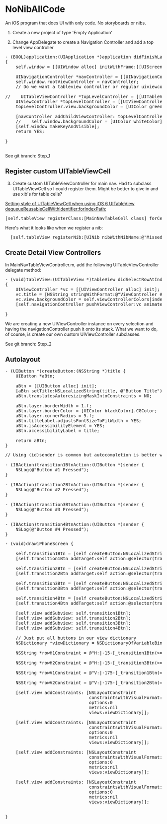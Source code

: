 # NoNibAllCode

An iOS program that does UI with only code.  No storyboards or nibs.


1. Create a new project of type 'Empty Application'

2. Change AppDelegate to create a Navigation Controller and add a top level view controller

<pre>
- (BOOL)application:(UIApplication *)application didFinishLaunchingWithOptions:(NSDictionary *)launchOptions
{
    self.window = [[UIWindow alloc] initWithFrame:[[UIScreen mainScreen] bounds]];
    
    UINavigationController *navController = [[UINavigationController alloc] init];
    self.window.rootViewController = navController;
    // Do we want a tableview controller or regular uiviewcontroller?
    
//    UITableViewController *topLevelController = [[UITableViewController alloc] initWithStyle:UITableViewStylePlain];
    UIViewController *topLevelController = [[UIViewController alloc] init];
    topLevelController.view.backgroundColor = [UIColor greenColor];
    
    [navController addChildViewController: topLevelController];
    //    self.window.backgroundColor = [UIColor whiteColor];
    [self.window makeKeyAndVisible];
    return YES;

}

</pre>

See git branch: Step_1

## Register custom UITableViewCell

3. Create custom UITableViewController for main nav.  Had to subclass UITableViewCell so I could register them.  Might be better to give in and use xib's for table cells?

[Setting style of UITableViewCell when using iOS 6 UITableView dequeueReusableCellWithIdentifier:forIndexPath:](http://stackoverflow.com/questions/13174972/setting-style-of-uitableviewcell-when-using-ios-6-uitableview-dequeuereusablecel)
<pre>
[self.tableView registerClass:[MainNavTableCell class] forCellReuseIdentifier:@"MainNavCell"];
</pre>

Here's what it looks like when we register a nib:

<pre>
  [self.tableView registerNib:[UINib nibWithNibName:@"MissedWordTableCell" bundle:[NSBundle mainBundle]] forCellReuseIdentifier:@"MissedWordCell"];
</pre>

## Create Detail View Controllers

In MainNavTableViewController.m, add the following UITableViewController delegate method:
<pre>
- (void)tableView:(UITableView *)tableView didSelectRowAtIndexPath:(NSIndexPath *)indexPath
{
    UIViewController *vc = [[UIViewController alloc] init];
    vc.title = [NSString stringWithFormat:@"ViewController #%d", indexPath.row];
    vc.view.backgroundColor = self.viewControllerColors[indexPath.row]; // Add a little color
    [self.navigationController pushViewController:vc animated:YES];

}
</pre>

We are creating a new UIViewController instance on every selection and having the navigationController push it onto its stack.  What we want to do, of course, is create our own custom UIViewController subclasses.

See git branch: Step_2

## Autolayout

<pre>
- (UIButton *)createButton:(NSString *)title {
    UIButton *aBtn;

    aBtn = [[UIButton alloc] init];
    [aBtn setTitle:NSLocalizedString(title, @"Button Title") forState:UIControlStateNormal];
    aBtn.translatesAutoresizingMaskIntoConstraints = NO;

    aBtn.layer.borderWidth = 1.f;
    aBtn.layer.borderColor = [UIColor blackColor].CGColor;
    aBtn.layer.cornerRadius = 5.f;
    aBtn.titleLabel.adjustsFontSizeToFitWidth = YES;
    aBtn.isAccessibilityElement = YES;
    aBtn.accessibilityLabel = title;
    
    return aBtn;
}
</pre>

<pre>
// Using (id)sender is common but autocompletion is better with type

- (IBAction)transition1BtnAction:(UIButton *)sender { 
    NSLog(@"Button #1 Pressed");
}

- (IBAction)transition2BtnAction:(UIButton *)sender {
    NSLog(@"Button #2 Pressed");
}

- (IBAction)transition3BtnAction:(UIButton *)sender {
    NSLog(@"Button #3 Pressed");
}

- (IBAction)transition4BtnAction:(UIButton *)sender {
    NSLog(@"Button #4 Pressed");
}
</pre>

<pre>
- (void)drawiPhoneScreen {
    
    self.transition1Btn = [self createButton:NSLocalizedString(@"Transition #1", @"")];
    [self.transition1Btn addTarget:self action:@selector(transition1BtnAction:) forControlEvents:UIControlEventTouchUpInside];

    self.transition2Btn = [self createButton:NSLocalizedString(@"Transition #2", @"")];
    [self.transition2Btn addTarget:self action:@selector(transition1BtnAction:) forControlEvents:UIControlEventTouchUpInside];

    self.transition3Btn = [self createButton:NSLocalizedString(@"Transition #3", @"")];
    [self.transition3Btn addTarget:self action:@selector(transition3BtnAction:) forControlEvents:UIControlEventTouchUpInside];
    
    self.transition4Btn = [self createButton:NSLocalizedString(@"Transition #4", @"")];
    [self.transition4Btn addTarget:self action:@selector(transition4BtnAction:) forControlEvents:UIControlEventTouchUpInside];
    
    [self.view addSubview: self.transition1Btn];
    [self.view addSubview: self.transition2Btn];
    [self.view addSubview: self.transition3Btn];
    [self.view addSubview: self.transition4Btn];
    
    // Just put all buttons in our view dictionary
    NSDictionary *viewDictionary = NSDictionaryOfVariableBindings(_transition1Btn, _transition2Btn, _transition3Btn, _transition4Btn);
    
    NSString *rowH1Constraint = @"H:|-15-[_transition1Btn(>=100)]-15-[_transition2Btn(==_transition1Btn)]-15-|";
    
    NSString *rowH2Constraint = @"H:|-15-[_transition3Btn(>=100)]-15-[_transition4Btn(==_transition1Btn)]-15-|";

    NSString *rowV1Constraint = @"V:|-175-[_transition1Btn(==50)]-50-[_transition3Btn(==_transition1Btn)]";
    
    NSString *rowV2Constraint = @"V:|-175-[_transition2Btn(==_transition1Btn)]-50-[_transition4Btn(==_transition1Btn)]";
    
    [self.view addConstraints: [NSLayoutConstraint
                                constraintsWithVisualFormat:rowH1Constraint
                                options:0
                                metrics:nil
                                views:viewDictionary]];

    [self.view addConstraints: [NSLayoutConstraint
                                constraintsWithVisualFormat:rowH2Constraint
                                options:0
                                metrics:nil
                                views:viewDictionary]];
    
    [self.view addConstraints: [NSLayoutConstraint
                                constraintsWithVisualFormat:rowV1Constraint
                                options:0
                                metrics:nil
                                views:viewDictionary]];

    [self.view addConstraints: [NSLayoutConstraint
                                constraintsWithVisualFormat:rowV2Constraint
                                options:0
                                metrics:nil
                                views:viewDictionary]];


}

</pre>


